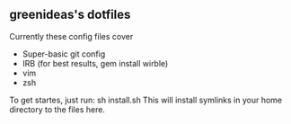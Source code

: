 ## greenideas's dotfiles

Currently these config files cover
* Super-basic git config
* IRB (for best results, gem install wirble)
* vim
* zsh

To get startes, just run:
    sh install.sh
This will install symlinks in your home directory to the files here.

